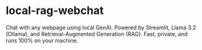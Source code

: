 # local-rag-webchat
Chat with any webpage using local GenAI. Powered by Streamlit, Llama 3.2 (Ollama), and Retrieval-Augmented Generation (RAG). Fast, private, and runs 100% on your machine.
